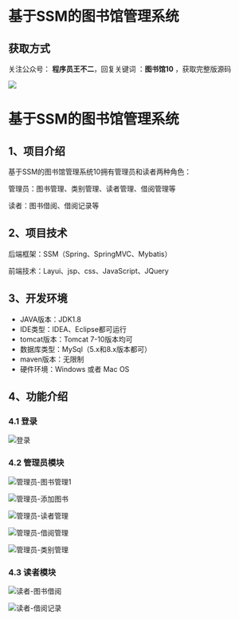 # 基于SSM的图书馆管理系统

## 获取方式

关注公众号： **程序员王不二**，回复关键词  ：**图书馆10** ，获取完整版源码

 ![](https://www.codeshop.fun/Typora-Images/202205281253739.png)


# 基于SSM的图书馆管理系统

## 1、项目介绍

基于SSM的图书馆管理系统10拥有管理员和读者两种角色：

管理员：图书管理、类别管理、读者管理、借阅管理等

读者：图书借阅、借阅记录等


## 2、项目技术

后端框架：SSM（Spring、SpringMVC、Mybatis）

前端技术：Layui、jsp、css、JavaScript、JQuery

## 3、开发环境

- JAVA版本：JDK1.8
- IDE类型：IDEA、Eclipse都可运行
- tomcat版本：Tomcat 7-10版本均可
- 数据库类型：MySql（5.x和8.x版本都可） 
- maven版本：无限制
- 硬件环境：Windows 或者 Mac OS


## 4、功能介绍

### 4.1 登录

![登录](https://www.codeshop.fun/Typora-Images/202207162326627.jpg)

### 4.2 管理员模块

![管理员-图书管理1](https://www.codeshop.fun/Typora-Images/202207162328878.jpg)

![管理员-添加图书](https://www.codeshop.fun/Typora-Images/202207162327705.jpg)

![管理员-读者管理](https://www.codeshop.fun/Typora-Images/202207162327245.jpg)

![管理员-借阅管理](https://www.codeshop.fun/Typora-Images/202207162327491.jpg)

![管理员-类别管理](https://www.codeshop.fun/Typora-Images/202207162327367.jpg)

### 4.3 读者模块

![读者-图书借阅](https://www.codeshop.fun/Typora-Images/202207162327793.jpg)

![读者-借阅记录](https://www.codeshop.fun/Typora-Images/202207162327408.jpeg)

